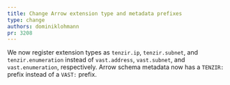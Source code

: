 ```yaml
---
title: Change Arrow extension type and metadata prefixes
type: change
authors: dominiklohmann
pr: 3208
---
```


We now register extension types as `tenzir.ip`, `tenzir.subnet`, and
`tenzir.enumeration` instead of `vast.address`, `vast.subnet`, and
`vast.enumeration`, respectively. Arrow schema metadata now has a `TENZIR:`
prefix instead of a `VAST:` prefix.

